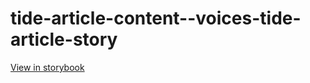 # tide-article-content--voices-tide-article-story

[View in storybook](https://raw.githack.com/Independent-Digital-News-and-Media-Ltd/indy-pwamp-sb/PR-2268-sb/index.html?path=/story/tide-article-content--voices-tide-article-story)